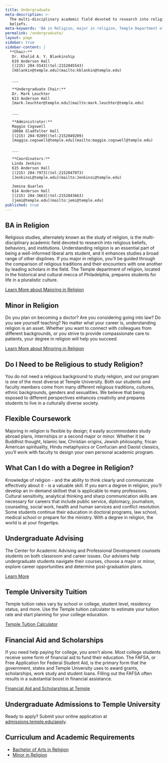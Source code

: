 ```yaml
---
title: Undergraduate
meta-description: >-
  The multi-disciplinary academic field devoted to research into religious
  beliefs.
meta-keywords: 'BA in Religion, major in religion, Temple Department of Religion'
permalink: /undergraduate/
layout: page
sidebar: true
sidebar-content: |
  **Chair:**  
   Dr. Khalid A. Y. Blankinship  
   619 Anderson Hall  
   [(215) 204-5543](tel:2152045543)  
   [kblankin@temple.edu](mailto:kblankin@temple.edu)  
   
   ___
   
   **Undergraduate Chair:**  
   Dr. Mark Leuchter  
   613 Anderson Hall    
   [mark.leuchter@temple.edu](mailto:mark.leuchter@temple.edu)  
   
   ___
   
   **Administrator:**  
   Maggie Cogswell  
   1008A Gladfelter Hall   
   [(215) 204-9209](tel:2152049209)  
   [maggie.cogswell@temple.edu](mailto:maggie.cogswell@temple.edu)  
   
   ___

   **Coordinators:**  
   Linda Jenkins  
   615 Anderson Hall    
   [(215) 204-7973](tel:2152047973)   
   [JenkinsL@temple.edu](mailto:JenkinsL@temple.edu)  

   Jemina Quarles  
   614 Anderson Hall    
   [(215) 204-3663](tel:2152043663)  
   [jemi@temple.edu](mailto:jemi@temple.edu)
published: true
---
```

## BA in Religion

Religious studies, alternately known as the study of religion, is the multi-disciplinary academic field devoted to research into religious beliefs, behaviors, and institutions. Understanding religion is an essential part of being a well-informed liberal arts student, and it enhances studies a broad range of other displines. If you major in religion, you'll be guided through the comparison of religious traditions and their encounters with one another by leading scholars in the field. The Temple department of religion, located in the historical and cultural mecca of Philadelphia, prepares students for life in a pluralistic culture.

[Learn More about Majoring in Religion](http://bulletin.temple.edu/undergraduate/liberal-arts/religion/ba-religion/)

## Minor in Religion

Do you plan on becoming a doctor? Are you considering going into law? Do you see yourself teaching? No matter what your career is, understanding religion is an asset. Whether you want to connect with colleagues from different backgrounds, or you strive to provide compassionate care to patients, your degree in religion will help you succeed.

[Learn More about Minoring in Religion](http://bulletin.temple.edu/undergraduate/liberal-arts/africology-african-american-studies/minor-africology-african-american-studies/)

## Do I Need to be Religious to study Religion?

You do not need a religious background to study religion, and our program is one of the most diverse at Temple University. Both our students and faculty members come from many different religious traditions, cultures, ethnic backgrounds, genders and sexualities. We believe that being exposed to different perspectives enhances creativity and prepares students to live in a culturally diverse society.

## Flexible Coursework

Majoring in religion is flexible by design; it easily accommodates study abroad plans, internships or a second major or minor. Whether it be Buddhist thought, Islamic law, Christian origins, Jewish philosophy, frican American spirituality, Hindu metaphysics or Confucian and Daoist classics, you’ll work with faculty to design your own personal academic program.

## What Can I do with a Degree in Religion?

Knowledge of religion - and the ability to think clearly and communicate effectively about it - is a valuable skill. If you earn a degree in religion, you’ll develop an in-demand skillset that is applicable to many professions. Cultural sensitivity, analytical thinking and sharp communication skills are necessary for careers that include public service, diplomacy, journalism, counseling, social work, health and human services and conflict resolution. Some students continue their education in doctoral programs, law school, medical school or prepare for the ministry. With a degree in religion, the world is at your fingertips.

## Undergraduate Advising

The Center for Academic Advising and Professional Development counsels students on both classroom and career issues. Our advisers help undergraduate students navigate their courses, choose a major or minor, explore career opportunities and determine post-graduation plans.

[Learn More](https://liberalarts.temple.edu/advising)

## Temple University Tuition

Temple tuition rates vary by school or college, student level, residency status, and more. Use the Temple tuition calculator to estimate your tuition rate and start planning for your college education.

[Temple Tuition Calculator](https://bursar.temple.edu/tuition-and-fees/tuition-rates)

## Financial Aid and Scholarships

If you need help paying for college, you aren’t alone. Most college students receive some form of financial aid to fund their education. The FAFSA, or Free Application for Federal Student Aid, is the primary form that the government, states and Temple University uses to award grants, scholarships, work study and student loans. Filling out the FAFSA often results in a substantial boost in financial assistance.

[Financial Aid and Scholarships at Temple](https://sfs.temple.edu/financial-aid-types)

## Undergraduate Admissions to Temple University

Ready to apply? Submit your online application at [admissions.temple.edu/apply](http://admissions.temple.edu/apply).

## Curriculum and Academic Requirements

- [Bachelor of Arts in Religion](http://bulletin.temple.edu/undergraduate/liberal-arts/religion/ba-religion/)
- [Minor in Religion](http://bulletin.temple.edu/undergraduate/liberal-arts/religion/minor-religion/)
